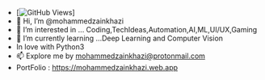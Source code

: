 - [![GitHub Views](github.com/mohammedzainkhazi&color=FAC151)]
-  👋 Hi, I’m @mohammedzainkhazi
- 👀 I’m interested in ... Coding,TechIdeas,Automation,AI,ML,UI/UX,Gaming
- 🌱 I’m currently learning ...Deep Learning and Computer Vision
- In love with Python3  
- 📫 Explore me by mohammedzainkhazi@protonmail.com
- PortFolio : https://mohammedzainkhazi.web.app 
